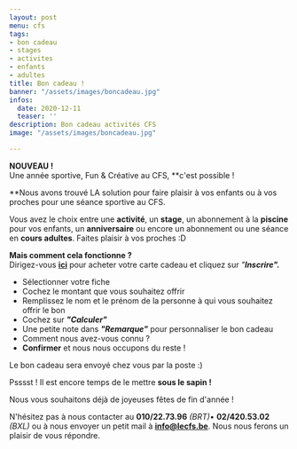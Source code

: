 ```yaml
---
layout: post
menu: cfs
tags:
- bon cadeau
- stages
- activites
- enfants
- adultes
title: Bon cadeau !
banner: "/assets/images/boncadeau.jpg"
infos:
  date: 2020-12-11
  teaser: ''
description: Bon cadeau activités CFS
image: "/assets/images/boncadeau.jpg"

---
```

**NOUVEAU !**   
Une année sportive, Fun & Créative au CFS, **c'est possible !  
  
**Nous avons trouvé LA solution pour faire plaisir à vos enfants ou à vos proches pour une séance sportive au CFS.   
  
Vous avez le choix entre une **activité**, un **stage**, un abonnement à la **piscine** pour vos enfants, un **anniversaire** ou encore un abonnement ou une séance en **cours adultes**.  Faites plaisir à vos proches :D 

**Mais comment cela fonctionne ?**  
Dirigez-vous [**ici**](https://www12.iclub.be/myiclub3_CFS_register.asp?ClubID=559&LG=FR&Categorie=14 "Bon cadeau") pour acheter votre carte cadeau et cliquez sur _"**Inscrire".**_

* Sélectionner votre fiche
* Cochez le montant que vous souhaitez offrir
* Remplissez le nom et le prénom de la personne à qui vous souhaitez offrir le bon
* Cochez sur **_"Calculer"_**
* Une petite note dans **_"Remarque"_** pour personnaliser le bon cadeau
* Comment nous avez-vous connu ? 
* **Confirmer** et nous nous occupons du reste !

Le bon cadeau sera envoyé chez vous par la poste :) 

Psssst ! Il est encore temps de le mettre **sous le sapin !**

Nous vous souhaitons déjà de joyeuses fêtes de fin d'année !

N'hésitez pas à nous contacter au **010/22.73.96** _(BRT)_• **02/420.53.02** _(BXL)_ ou à nous envoyer un petit mail à **info@lecfs.be**. Nous nous ferons un plaisir de vous répondre. 